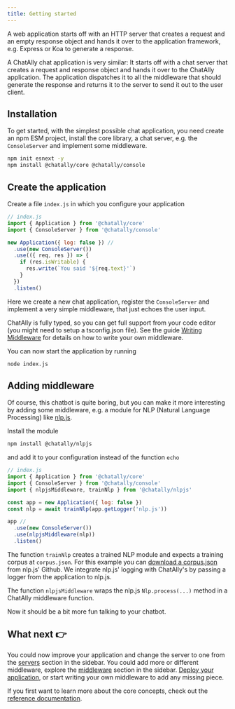 ```yaml
---
title: Getting started
---
```


A web application starts off with an HTTP server that creates a request and an empty response object and hands it over to the application framework, e.g. Express or Koa to generate a response.

A ChatAlly chat application is very similar: It starts off with a chat server that creates a request and response object and hands it over to the ChatAlly application. The application dispatches it to all the middleware that should generate the response and returns it to the server to send it out to the user client.

## Installation

To get started, with the simplest possible chat application, you need create an npm ESM project, install the core library, a chat server, e.g. the `ConsoleServer` and implement some middleware.

```sh
npm init esnext -y
npm install @chatally/core @chatally/console
```

## Create the application

Create a file `index.js` in which you configure your application

```js
// index.js
import { Application } from '@chatally/core'
import { ConsoleServer } from '@chatally/console'

new Application({ log: false }) //
  .use(new ConsoleServer())
  .use(({ req, res }) => {
    if (res.isWritable) {
      res.write(`You said '${req.text}'`)
    }
  })
  .listen()
```

Here we create a new chat application, register the `ConsoleServer` and implement a very simple middleware, that just echoes the user input.

ChatAlly is fully typed, so you can get full support from your code editor (you might need to setup a tsconfig.json file). See the guide [Writing Middleware](/guides/middleware) for details on how to write your own middleware.

You can now start the application by running

```sh
node index.js
```

## Adding middleware

Of course, this chatbot is quite boring, but you can make it more interesting by adding some middleware, e.g. a module for NLP (Natural Language Processing) like [nlp.js](/reference/middleware/nlpjs).

Install the module

```sh
npm install @chatally/nlpjs
```

and add it to your configuration instead of the function `echo`

```js
// index.js
import { Application } from '@chatally/core'
import { ConsoleServer } from '@chatally/console'
import { nlpjsMiddleware, trainNlp } from '@chatally/nlpjs'

const app = new Application({ log: false })
const nlp = await trainNlp(app.getLogger('nlp.js'))

app //
  .use(new ConsoleServer())
  .use(nlpjsMiddleware(nlp))
  .listen()
```

The function `trainNlp` creates a trained NLP module and expects a training corpus at `corpus.json`. For this example you can [download a corpus.json](https://raw.githubusercontent.com/axa-group/nlp.js/master/examples/04-qna-web/corpus.json) from nlp.js' Github. We integrate nlp.js' logging with ChatAlly's by passing a logger from the application to nlp.js.

The function `nlpjsMiddleware` wraps the nlp.js `Nlp.process(...)` method in a ChatAlly middleware function.

Now it should be a bit more fun talking to your chatbot.

## What next 👉

You could now improve your application and change the server to one from the [servers](/reference/servers) section in the sidebar. You could add more or different middleware, explore the [middleware](/reference/middleware) section in the sidebar. [Deploy your application](/guides/deployment), or start writing your own middleware to add any missing piece.

If you first want to learn more about the core concepts, check out the [reference documentation](/reference/core).
